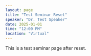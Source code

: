 ```yaml
---
layout: page
title: "Test Seminar Reset"
speaker: "Dr. Test Speaker"
date: 2025-01-01
time: "12:00 PM"
location: "Virtual"
---
```

This is a test seminar page after reset.
